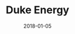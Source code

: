---
layout: site
title: "Duke Energy"
date: 2018-01-05
categories: [fortune-500]
version: 1.4.2
major: 1
minor: 4
patch: 2
slug: duke-energy
link: https://www.duke-energy.com/home
permalink: /sites/:slug
---